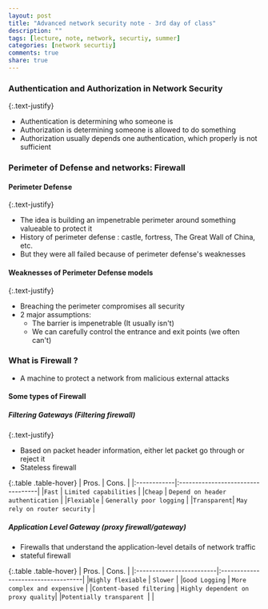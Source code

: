 ```yaml
---
layout: post
title: "Advanced network security note - 3rd day of class"
description: ""
tags: [lecture, note, network, securtiy, summer]
categories: [network securtiy]
comments: true
share: true
---
```


### Authentication and Authorization in Network Security

{:.text-justify}
* Authentication is determining who someone is
* Authorization is determining someone is allowed to do something
* Authorization usually depends one authentication, which properly is not sufficient

<!-- more -->

### Perimeter of Defense and networks: Firewall

#### Perimeter Defense

{:.text-justify}
* The idea is building an impenetrable perimeter around something valueable to protect it
* History of perimeter defense : castle, fortress, The Great Wall of China, etc.
* But they were all failed because of perimeter defense's weaknesses

#### Weaknesses of Perimeter Defense models

{:.text-justify}
* Breaching the perimeter compromises all security
* 2 major assumptions:
  - The barrier is impenetrable (It usually isn't)
  - We can carefully control the entrance and exit points (we often can't)

### What is Firewall ?
* A machine to protect a network from malicious external attacks

#### Some types of Firewall

##### Filtering Gateways (Filtering firewall)

{:.text-justify}
* Based on packet header information, either let packet go through or reject it
* Stateless firewall


{:.table .table-hover}
|    Pros.    |     Cons.                         |
|:------------|:----------------------------------|
|`Fast`       | `Limited capabilities`            |
|`Cheap`      | `Depend on header authentication` |
|`Flexiable`  | `Generally poor logging`          |
|`Transparent`| `May rely on router security`     |

##### Application Level Gateway (proxy firewall/gateway)
  * Firewalls that understand the application-level details of network traffic
  * stateful firewall


{:.table .table-hover}
|    Pros.                 |           Cons.                    |
|:-------------------------|:-----------------------------------|
|`Highly flexiable`        | `Slower`                           |
|`Good Logging`            | `More complex and expensive`       |
|`Content-based filtering` | `Highly dependent on proxy quality`|
|`Potentially transparent `|                                    |



